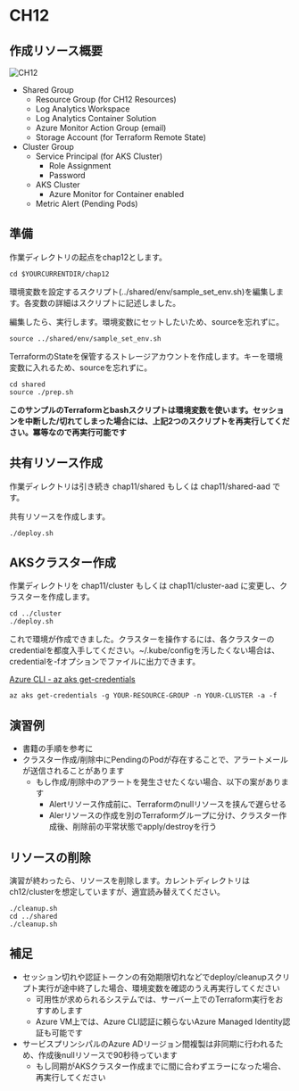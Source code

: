 # CH12

## 作成リソース概要

![CH12](https://github.com/ToruMakabe/Understanding-K8s/blob/master/pics/ch12.jpg?raw=true "CH12")

* Shared Group
  * Resource Group (for CH12 Resources)
  * Log Analytics Workspace
  * Log Analytics Container Solution
  * Azure Monitor Action Group (email)
  * Storage Account (for Terraform Remote State)
* Cluster Group
  * Service Principal (for AKS Cluster)
    * Role Assignment
    * Password
  * AKS Cluster
    * Azure Monitor for Container enabled
  * Metric Alert (Pending Pods)

## 準備

作業ディレクトリの起点をchap12とします。

```
cd $YOURCURRENTDIR/chap12
```

環境変数を設定するスクリプト(../shared/env/sample_set_env.sh)を編集します。各変数の詳細はスクリプトに記述しました。

編集したら、実行します。環境変数にセットしたいため、sourceを忘れずに。

```
source ../shared/env/sample_set_env.sh
```

TerraformのStateを保管するストレージアカウントを作成します。キーを環境変数に入れるため、sourceを忘れずに。

```
cd shared
source ./prep.sh
```

__このサンプルのTerraformとbashスクリプトは環境変数を使います。セッションを中断した/切れてしまった場合には、上記2つのスクリプトを再実行してください。冪等なので再実行可能です__

## 共有リソース作成

作業ディレクトリは引き続き chap11/shared もしくは chap11/shared-aad です。

共有リソースを作成します。

```
./deploy.sh
```

## AKSクラスター作成

作業ディレクトリを chap11/cluster もしくは chap11/cluster-aad に変更し、クラスターを作成します。

```
cd ../cluster
./deploy.sh
```

これで環境が作成できました。クラスターを操作するには、各クラスターのcredentialを都度入手してください。~/.kube/configを汚したくない場合は、credentialを-fオプションでファイルに出力できます。

[Azure CLI - az aks get-credentials](https://docs.microsoft.com/en-us/cli/azure/aks?view=azure-cli-latest#az-aks-get-credentials)

```
az aks get-credentials -g YOUR-RESOURCE-GROUP -n YOUR-CLUSTER -a -f
```

## 演習例

* 書籍の手順を参考に
* クラスター作成/削除中にPendingのPodが存在することで、アラートメールが送信されることがあります
  * もし作成/削除中のアラートを発生させたくない場合、以下の案があります
    * Alertリソース作成前に、Terraformのnullリソースを挟んで遅らせる
    * Alerリソースの作成を別のTerraformグループに分け、クラスター作成後、削除前の平常状態でapply/destroyを行う

## リソースの削除

演習が終わったら、リソースを削除します。カレントディレクトリはch12/clusterを想定していますが、適宜読み替えてください。

```
./cleanup.sh
cd ../shared
./cleanup.sh
```

## 補足

* セッション切れや認証トークンの有効期限切れなどでdeploy/cleanupスクリプト実行が途中終了した場合、環境変数を確認のうえ再実行してください
  * 可用性が求められるシステムでは、サーバー上でのTerraform実行をおすすめします
  * Azure VM上では、Azure CLI認証に頼らないAzure Managed Identity認証も可能です
* サービスプリンシパルのAzure ADリージョン間複製は非同期に行われるため、作成後nullリソースで90秒待っています
  * もし同期がAKSクラスター作成までに間に合わずエラーになった場合、再実行してください